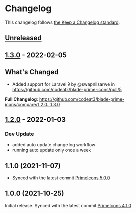 # Changelog

This changelog follows [the Keep a Changelog standard](https://keepachangelog.com).

## [Unreleased](https://github.com/codeat3/blade-prime-icons/compare/1.3.0...HEAD)

## [1.3.0](https://github.com/codeat3/blade-prime-icons/compare/1.2.0...1.3.0) - 2022-02-05

## What's Changed

- Added support for Laravel 9 by @swapnilsarwe in https://github.com/codeat3/blade-prime-icons/pull/5

**Full Changelog**: https://github.com/codeat3/blade-prime-icons/compare/1.2.0...1.3.0

## [1.2.0](https://github.com/codeat3/blade-prime-icons/compare/1.0.0...1.2.0) - 2022-01-03

### Dev Update

- added auto update change log workflow
- running auto update only once a week

## 1.1.0 (2021-11-07)

- Synced with the latest commit [PrimeIcons 5.0.0](https://github.com/primefaces/primeicons/releases/tag/5.0.0)

## 1.0.0 (2021-10-25)

Initial release.
Synced with the latest commit [PrimeIcons 4.1.0](https://github.com/primefaces/primeicons/releases/tag/4.1.0)
